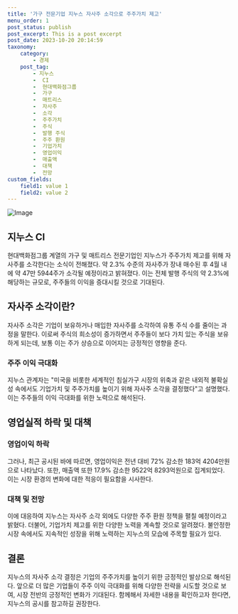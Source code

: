 ```yaml
---
title: '가구 전문기업 지누스 자사주 소각으로 주주가치 제고'
menu_order: 1
post_status: publish
post_excerpt: This is a post excerpt
post_date: 2023-10-20 20:14:59
taxonomy:
    category:
        - 경제
    post_tag:
        - 지누스
        -  CI
        -  현대백화점그룹
        -  가구
        -  매트리스
        -  자사주
        -  소각
        -  주주가치
        -  주식
        -  발행 주식
        -  주주 환원
        -  기업가치
        -  영업이익
        -  매출액
        -  대책
        -  전망
custom_fields:
    field1: value 1
    field2: value 2
---
```


![Image](https://imgnews.pstatic.net/image/293/2024/02/06/0000051426_001_20240206170801356.png?type=w647)


## 지누스 CI

현대백화점그룹 계열의 가구 및 매트리스 전문기업인 지누스가 주주가치 제고를 위해 자사주를 소각한다는 소식이 전해졌다. 약 2.3% 수준의 자사주가 장내 매수된 후 4월 내에 약 47만 5944주가 소각될 예정이라고 밝혀졌다. 이는 전체 발행 주식의 약 2.3%에 해당하는 규모로, 주주들의 이익을 증대시킬 것으로 기대된다.

## 자사주 소각이란?

자사주 소각은 기업이 보유하거나 매입한 자사주를 소각하여 유통 주식 수를 줄이는 과정을 말한다. 이로써 주식의 희소성이 증가하면서 주주들이 보다 가치 있는 주식을 보유하게 되는데, 보통 이는 주가 상승으로 이어지는 긍정적인 영향을 준다.

### 주주 이익 극대화

지누스 관계자는 "미국을 비롯한 세계적인 침실가구 시장의 위축과 같은 내외적 불확실성 속에서도 기업가치 및 주주가치를 높이기 위해 자사주 소각을 결정했다"고 설명했다. 이는 주주들의 이익 극대화를 위한 노력으로 해석된다.

## 영업실적 하락 및 대책

### 영업이익 하락

그러나, 최근 공시된 바에 따르면, 영업이익은 전년 대비 72% 감소한 183억 4204만원으로 나타났다. 또한, 매출액 또한 17.9% 감소한 9522억 8293억원으로 집계되었다. 이는 시장 환경의 변화에 대한 적응이 필요함을 시사한다.

### 대책 및 전망

이에 대응하여 지누스는 자사주 소각 외에도 다양한 주주 환원 정책을 펼칠 예정이라고 밝혔다. 더불어, 기업가치 제고를 위한 다양한 노력을 계속할 것으로 알려졌다. 불안정한 시장 속에서도 지속적인 성장을 위해 노력하는 지누스의 모습에 주목할 필요가 있다.

## 결론

지누스의 자사주 소각 결정은 기업의 주주가치를 높이기 위한 긍정적인 발상으로 해석된다. 앞으로 더 많은 기업들이 주주 이익 극대화를 위해 다양한 전략을 시도할 것으로 보여, 시장 전반의 긍정적인 변화가 기대된다. 함께해서 자세한 내용을 확인하고자 한다면, 지누스의 공시를 참고하길 권장한다.
